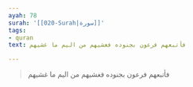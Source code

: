 ```yaml
---
ayah: 78
surah: '[[020-Surah|سورة]]'
tags:
- quran
text: فأتبعهم فرعون بجنوده فغشيهم من اليم ما غشيهم

---
```

> فأتبعهم فرعون بجنوده فغشيهم من اليم ما غشيهم
